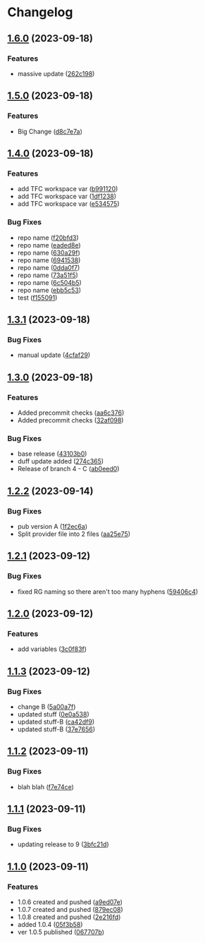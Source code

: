 # Changelog

## [1.6.0](https://github.com/AlexcFrench/ReleaseTest/compare/v1.5.0...v1.6.0) (2023-09-18)


### Features

* massive update ([262c198](https://github.com/AlexcFrench/ReleaseTest/commit/262c1988855c23327f662391bea4a44eec1ab29f))

## [1.5.0](https://github.com/AlexcFrench/ReleaseTest/compare/v1.4.0...v1.5.0) (2023-09-18)


### Features

* Big Change ([d8c7e7a](https://github.com/AlexcFrench/ReleaseTest/commit/d8c7e7a5a4e295e39575de5e32148dc5210f3783))

## [1.4.0](https://github.com/AlexcFrench/ReleaseTest/compare/v1.3.1...v1.4.0) (2023-09-18)


### Features

* add TFC workspace var ([b991120](https://github.com/AlexcFrench/ReleaseTest/commit/b991120bcb0e60c67c620d7bd86d5cda8b0c98d0))
* add TFC workspace var ([1df1238](https://github.com/AlexcFrench/ReleaseTest/commit/1df1238f18903ebe6a324465099fea3628cb7109))
* add TFC workspace var ([e534575](https://github.com/AlexcFrench/ReleaseTest/commit/e534575146eb56a0526b87dd1482ae1f2aa999a0))


### Bug Fixes

* repo name ([f20bfd3](https://github.com/AlexcFrench/ReleaseTest/commit/f20bfd3ca5c6870a75a16c95cc3e8322593cd4d4))
* repo name ([eaded8e](https://github.com/AlexcFrench/ReleaseTest/commit/eaded8e21a48480c9c94f3ee5be9cdd35bf0a03c))
* repo name ([630a29f](https://github.com/AlexcFrench/ReleaseTest/commit/630a29fe62795294ff854b4cfbfe11a068b4ae81))
* repo name ([6941538](https://github.com/AlexcFrench/ReleaseTest/commit/694153807b5d3a3aca65fa9b3ff487cdd75f9fe0))
* repo name ([0dda0f7](https://github.com/AlexcFrench/ReleaseTest/commit/0dda0f7f9a06d5195938954f1626b105191d5ba0))
* repo name ([73a51f5](https://github.com/AlexcFrench/ReleaseTest/commit/73a51f5e1b99ecf1101c8f5a83b94183c9d0e75e))
* repo name ([6c504b5](https://github.com/AlexcFrench/ReleaseTest/commit/6c504b5584866cd2c07422db071ca939efdbd771))
* repo name ([ebb5c53](https://github.com/AlexcFrench/ReleaseTest/commit/ebb5c53675814dda1a58df1317158d8cfe28e61e))
* test ([f155091](https://github.com/AlexcFrench/ReleaseTest/commit/f1550919c9419e7046ea4a54518fd8c6e735f42b))

## [1.3.1](https://github.com/AlexcFrench/ReleaseTest/compare/v1.3.0...v1.3.1) (2023-09-18)


### Bug Fixes

* manual update ([4cfaf29](https://github.com/AlexcFrench/ReleaseTest/commit/4cfaf2964fa32b4c16ae1a8c83d19058b4b7efc1))

## [1.3.0](https://github.com/AlexcFrench/ReleaseTest/compare/v1.2.2...v1.3.0) (2023-09-18)


### Features

* Added precommit checks ([aa6c376](https://github.com/AlexcFrench/ReleaseTest/commit/aa6c37633f07aac1329ccd1562f3d6b67fbbc5c8))
* Added precommit checks ([32af098](https://github.com/AlexcFrench/ReleaseTest/commit/32af09893b4822a28a1820581893ba1ebc767b55))


### Bug Fixes

* base release ([43103b0](https://github.com/AlexcFrench/ReleaseTest/commit/43103b021da685898144a1f8ce56ffd53fb51c73))
* duff update added ([274c365](https://github.com/AlexcFrench/ReleaseTest/commit/274c3659745eb9ac213c33a0ec057fd7b0906f21))
* Release of branch 4 - C ([ab0eed0](https://github.com/AlexcFrench/ReleaseTest/commit/ab0eed0dd1a796fc4c369d01efc2a2e2500a097c))

## [1.2.2](https://github.com/AlexcFrench/ReleaseTest/compare/v1.2.1...v1.2.2) (2023-09-14)


### Bug Fixes

* pub version A ([1f2ec6a](https://github.com/AlexcFrench/ReleaseTest/commit/1f2ec6a0245038659f730f526ba867b5d298b0d7))
* Split provider file into 2 files ([aa25e75](https://github.com/AlexcFrench/ReleaseTest/commit/aa25e75684fb18cac38e8a8e344dbbbddc3e680a))

## [1.2.1](https://github.com/AlexcFrench/ReleaseTest/compare/v1.2.0...v1.2.1) (2023-09-12)


### Bug Fixes

* fixed RG naming so there aren't too many hyphens ([59406c4](https://github.com/AlexcFrench/ReleaseTest/commit/59406c4d7fea4d492d70411043ede18c7e9ca4ec))

## [1.2.0](https://github.com/AlexcFrench/ReleaseTest/compare/v1.1.3...v1.2.0) (2023-09-12)


### Features

* add variables ([3c0f83f](https://github.com/AlexcFrench/ReleaseTest/commit/3c0f83f4dae310a3d82d979a56312d07e02a1c5b))

## [1.1.3](https://github.com/AlexcFrench/ReleaseTest/compare/v1.1.2...v1.1.3) (2023-09-12)


### Bug Fixes

* change B ([5a00a7f](https://github.com/AlexcFrench/ReleaseTest/commit/5a00a7f32126051c4a5c4f2f441bc0ffc892f255))
* updated stuff ([0e0a538](https://github.com/AlexcFrench/ReleaseTest/commit/0e0a538c842e797e580575d7083626270c571c17))
* updated stuff-B ([ca42df9](https://github.com/AlexcFrench/ReleaseTest/commit/ca42df91c418d7e04032994be03b86a9905fe35b))
* updated stuff-B ([37e7656](https://github.com/AlexcFrench/ReleaseTest/commit/37e76562444bab3c67f32281b292474695b4c001))

## [1.1.2](https://github.com/AlexcFrench/ReleaseTest/compare/v1.1.1...v1.1.2) (2023-09-11)


### Bug Fixes

* blah blah ([f7e74ce](https://github.com/AlexcFrench/ReleaseTest/commit/f7e74ce7a0fdfe6629b0cf8ebbdf5c1080e398e5))

## [1.1.1](https://github.com/AlexcFrench/ReleaseTest/compare/v1.1.0...v1.1.1) (2023-09-11)


### Bug Fixes

* updating release to 9 ([3bfc21d](https://github.com/AlexcFrench/ReleaseTest/commit/3bfc21db250526e060155aaaec39f938928d2a1b))

## [1.1.0](https://github.com/AlexcFrench/ReleaseTest/compare/1.0.3...v1.1.0) (2023-09-11)


### Features

* 1.0.6 created and pushed ([a9ed07e](https://github.com/AlexcFrench/ReleaseTest/commit/a9ed07ea6e9a094290491528f40bb9e5c1baca82))
* 1.0.7 created and pushed ([879ec08](https://github.com/AlexcFrench/ReleaseTest/commit/879ec08b76037d51815d12dc65955d7905c9a297))
* 1.0.8 created and pushed ([2e216fd](https://github.com/AlexcFrench/ReleaseTest/commit/2e216fd2a0756dbb6c5518f0686e7d1b1e5c10a2))
* added 1.0.4 ([05f3b58](https://github.com/AlexcFrench/ReleaseTest/commit/05f3b582e5ff3bba85e9190e705bf56f7a7c3b73))
* ver 1.0.5 published ([067707b](https://github.com/AlexcFrench/ReleaseTest/commit/067707bb9af52ed7614e72509c8a55b61389fb65))
